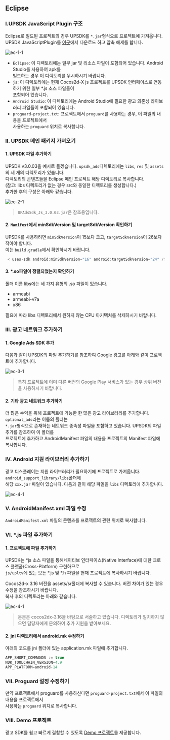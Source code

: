 ## Eclipse

### I.UPSDK JavaScript Plugin 구조
Eclipse로 빌드된 프로젝트의 경우 UPSDK를 `*.jar`형식으로 프로젝트에 가져옵니다. <br />
UPSDK JavaScriptPlugin를 [이곳](http://doc.upltv.com/en/master/chapters/chapter09.html "download")에서 다운로드 하고 압축 해제를 합니다.


![ec-1-1](http://docc.upltv.com/uploads/201805/5af3e73af0172_5af3e73a.png "ec-1-1")

- `Eclipse`: 이 디렉토리에는 일부 jar 및 리소스 파일이 포함되어 있습니다. Android Studio를 사용하여 apk를 <br />
빌드하는 경우 이 디렉토리를 무시하시기 바랍니다.
- `js`: 이 디렉토리에는 현재 Cocos2d-X js 프로젝트를 UPSDK 인터페이스로 연동하기 위한 일부 *.js 소스 파일들이 <br />
포함되어 있습니다.
- `Android Studio`: 이 디렉토리에는 Android Studio에 필요한 광고 의존성 라이브러리 파일들이 포함되어 있습니다.
- `proguard-project.txt`: 프로젝트에서 `proguard`를 사용하는 경우, 이 파일의 내용을 프로젝트에서 <br />
사용하는 `proguard` 위치로 복사합니다.

### II. UPSDK 메인 패키지 가져오기

#### 1. UPSDK 파일 추가하기
UPSDK v3.0.03을 예시로 들겠습니다. `upsdk_ads`디렉토리에는 `libs`, `res` 및 `assets`의 세 개의 디렉토리가 있습니다. <br />
디렉토리의 콘텐츠들을 Eclipse 메인 프로젝트 해당 디렉토리로 복사합니다. <br />
(참고:  libs 디렉토리가 없는 경우 src와 동일한 디렉토리를 생성합니다.) <br />
추가한 후의 구성은 아래와 같습니다.

![ec-2-1](http://docc.upltv.com/uploads/201805/5af3e8f29e3c9_5af3e8f2.png "ec-2-1")

> `UPAdsSdk_Js_3.0.03.jar`은 참조용입니다.

#### 2. `Manifest`에서 minSdkVersion 및 targetSdkVersion 확인하기
UPSDK를 사용하려면 `minSdkVersion`이 15보다 크고, `targetSdkVersion`이 26보다 작아야 합니다. <br />
이는 `build.gradle`에서 확인하시기 바랍니다.

```groovy
 < uses-sdk android:minSdkVersion="16" android:targetSdkVersion="24" />
```
#### 3. *.so파일이 정렬되었는지 확인하기
폴더 이름 libs에는 세 가지 유형의 .so 파일이 있습니다.

- armeabi
- armeabi-v7a
- x86

필요에 따라 libs 디렉토리에서 원하지 않는 CPU 아키텍처를 삭제하시기 바랍니다.

### III. 광고 네트워크 추가하기
#### 1. Google Ads SDK 추가
다음과 같이 UPSDK의 파일 추가하기를 참조하여 Google 광고를 아래와 같이 프로젝트에 추가합니다.

![ec-3-1](http://docc.upltv.com/uploads/201805/5af3ebc528686_5af3ebc5.png "ec-3-1")
> 특히 프로젝트에 이미 다른 버전의 Google Play 서비스가 있는 경우 상위 버전을 사용하시기 바랍니다.

#### 2. 기타 광고 네트워크 추가하기
더 많은 수익을 위해 프로젝트에 가능한 한 많은 광고 라이브러리를 추가합니다. `optional_ads`라는 이름의 폴더는 <br />
`*.jar`형식으로 존재하는 네트워크 종속성 파일을 포함하고 있습니다. UPSDK의 파일 추가를 참조하여 이 폴더를 <br />
프로젝트에 추가하고 AndroidManifest 파일의 내용을 프로젝트의 Manifest 파일에 복사합니다.

### IV. Android 지원 라이브러리 추가하기
광고 디스플레이는 지원 라이브러리가 필요하기에 프로젝트로 가져옵니다. `android_support_library/libs`폴더에 <br />
해당 `xxx.jar` 파일이 있습니다. 다음과 같이 해당 파일을 `libs` 디렉토리에 추가합니다.

![ec-4-1](http://docc.upltv.com/uploads/201805/5af3e9c639e11_5af3e9c6.png "ec-4-1")

### V. AndroidManifest.xml 파일 수정
`AndroidManifest.xml` 파일의 콘텐츠를 프로젝트의 관련 위치로 복사합니다.


### Ⅵ. *.js 파일 추가하기

#### 1. 프로젝트에 파일 추가하기
UPSDK는 *js 소스 파일을 통해네이티브 인터페이스(Native Interface)에 대한 크로스 플랫폼(Cross-Platform) 구현하므로 <br />
 `js/upltv`에 있는 모든 *.js 및 *.h 파일을 현재 프로젝트에 복사하시기 바랍니다.

Cocos2d-x 3.16 버전을 assets/sr폴더에 복사할 수 있습니다. 버전 차이가 있는 경우 수정을 참조하시기 바랍니다. <br />
복사 후의 디렉토리는 아래와 같습니다.

![ec-4-1](http://docc.upltv.com/uploads/201805/5af3ea86801bf_5af3ea86.png "ec-4-1")

> 본문은 cocos2dx-3.16을 바탕으로 서술하고 있습니다. 디렉토리가 일치하지 않으면 담당자에게 문의하여 추가 지원을 받아보세요.

#### 2. jni 디렉토리에서 android.mk 수정하기

아래의 코드를 jni 폴더에 있는 application.mk 파일에 추가합니다.

```groovy
APP_SHORT_COMMANDS := true
NDK_TOOLCHAIN_VERSION=4.9
APP_PLATFORM=android-14
```

### Ⅶ. Proguard 설정 수정하기
만약 프로젝트에서 proguard를 사용하신다면 `proguard-project.txt`에서 이 파일의 내용을 프로젝트에서 <br />
사용하는 `proguard` 위치로 복사합니다.


### Ⅷ. Demo 프로젝트
광고 SDK를 쉽고 빠르게 결합할 수 있도록 [Demo 프로젝트](https://github.com/AvidlyGit/AdSdkDemo-Studio)를 제공합니다.
